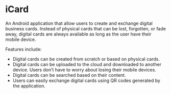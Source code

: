 # iCard
An Android application that allow users to create and exchange digital business cards. Instead of physical cards that can be lost, forgotten, or fade away, digital cards are always available as long as the user have their mobile device.

Features include:
  * Digital cards can be created from scratch or based on physical cards.
  * Digital cards can be uploaded to the cloud and downloaded to another device. Users don’t have to worry about losing their mobile devices.
  * Digital cards can be searched based on their content.
  * Users can easily exchange digital cards using QR codes generated by the application.
 
